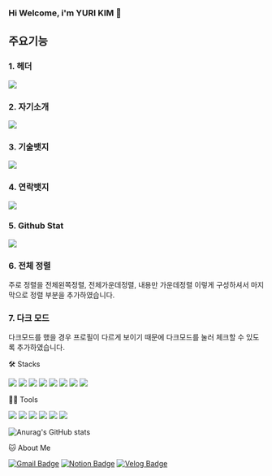 ### Hi Welcome, i'm YURI KIM 👋

## 주요기능
### 1. 헤더

![](https://velog.velcdn.com/images/hyejee0504/post/6010daac-c031-48af-9bed-76e8eb358e66/image.png)


### 2. 자기소개

![](https://velog.velcdn.com/images/hyejee0504/post/d559e490-b116-48c8-96cf-9addcd4b5211/image.png)


### 3. 기술뱃지

![](https://velog.velcdn.com/images/hyejee0504/post/37ddde32-5f4b-4f46-a1d2-8f374b86a08c/image.png)

### 4. 연락뱃지

![](https://velog.velcdn.com/images/hyejee0504/post/c057ac83-effb-4148-8edd-1eb62772b90a/image.png)

### 5. Github Stat

![](https://velog.velcdn.com/images/hyejee0504/post/6f35e4bd-b434-4de2-bdee-9aedded65d01/image.png)

### 6. 전체 정렬
주로 정렬을 전체왼쪽정렬, 전체가운데정렬, 내용만 가운데정렬 이렇게 구성하셔서 마지막으로 정렬 부분을 추가하였습니다.

### 7. 다크 모드
다크모드를 했을 경우 프로필이 다르게 보이기 때문에 다크모드를 눌러 체크할 수 있도록 추가하였습니다.


🛠️ Stacks

<img src="https://img.shields.io/badge/Python-3766AB?style=flat-square&logo=Python&logoColor=white"/> <img src="https://img.shields.io/badge/Java-007396?style=flat-square&logo=Java&logoColor=white"/> <img src="https://img.shields.io/badge/JavaScript-F7DF1E?style=flat-square&logo=JavaScript&logoColor=white"/> <img src="https://img.shields.io/badge/C-A8B9CC?style=flat-square&logo=C&logoColor=white"/> <img src="https://img.shields.io/badge/C++-00599C?style=flat-square&logo=C++&logoColor=white"/> <img src="https://img.shields.io/badge/Vue.js-4FC08D?style=flat-square&logo=Vue.js&logoColor=white"/> <img src="https://img.shields.io/badge/MySQL-4479A1?style=flat-square&logo=MySQL&logoColor=white"/> <img src="https://img.shields.io/badge/TensorFlow-FF6F00?style=flat-square&logo=TensorFlow&logoColor=white"/> 

💪🏼 Tools 

 <img src="https://img.shields.io/badge/Visual Studio Code-007ACC?style=flat-square&logo=Visual Studio Code&logoColor=white"/> <img src="https://img.shields.io/badge/GitHub-181717?style=flat-square&logo=GitHub&logoColor=white"/> <img src="https://img.shields.io/badge/Eclipse IDE-2C2255?style=flat-square&logo=Eclipse IDE&logoColor=white"/> <img src="https://img.shields.io/badge/Vim-019733?style=flat-square&logo=Vim&logoColor=white"/> <img src="https://img.shields.io/badge/Anaconda-44A833?style=flat-square&logo=Anaconda&logoColor=white"/> <img src="https://img.shields.io/badge/IntelliJ IDEA-000000?style=flat-square&logo=IntelliJ IDEA&logoColor=white"/> 

![Anurag's GitHub stats](https://github-readme-stats.vercel.app/api?username=baeyuna97&show_icons=true&theme=radical)


🐱 About Me

[![Gmail Badge](https://img.shields.io/badge/Gmail-d14836?style=flat-square&logo=Gmail&logoColor=white&link=mailto:yunabae482@gmail.com)](yunabae482@gmail.com)
  [![Notion Badge](https://img.shields.io/badge/Notion-000000?style=flat-square&logo=Notion&logoColor=white&link=https://joyous-pansy-314.notion.site/1612a809df194bb892e7dc0f4947c300)](https://joyous-pansy-314.notion.site/1612a809df194bb892e7dc0f4947c300)
  [![Velog Badge](https://img.shields.io/badge/Velog-20C997?style=flat-square&logo=Velog&logoColor=white&link=https://velog.io/@baeyuna97)](https://velog.io/@baeyuna97)

